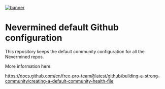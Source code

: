 [![banner](https://raw.githubusercontent.com/keyko-io/assets/master/images/logo/nevermined_logo_1.png)](https://nevermined.io)


# Nevermined default Github configuration

This repository keeps the default community configuration for all the Nevermined repos.

More information here:

https://docs.github.com/en/free-pro-team@latest/github/building-a-strong-community/creating-a-default-community-health-file
